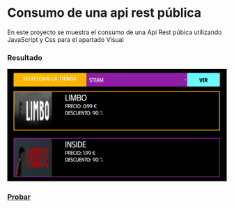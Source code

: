 # Consumo de una api rest pública

En este proyecto se muestra el consumo de una Api Rest púbica utilizando JavaScript y Css para 
el apartado Visual

### Resultado

![](./img/4cdd48d9b1788bc7c7a46e564be61fee.png)

### [Probar](https://esmeldy.github.io/ConsumoApi/)
